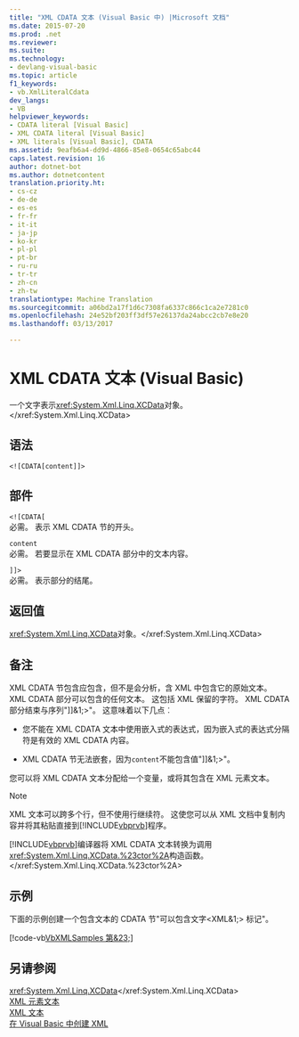 ```yaml
---
title: "XML CDATA 文本 (Visual Basic 中) |Microsoft 文档"
ms.date: 2015-07-20
ms.prod: .net
ms.reviewer: 
ms.suite: 
ms.technology:
- devlang-visual-basic
ms.topic: article
f1_keywords:
- vb.XmlLiteralCdata
dev_langs:
- VB
helpviewer_keywords:
- CDATA literal [Visual Basic]
- XML CDATA literal [Visual Basic]
- XML literals [Visual Basic], CDATA
ms.assetid: 9eafb6a4-dd9d-4866-85e8-0654c65abc44
caps.latest.revision: 16
author: dotnet-bot
ms.author: dotnetcontent
translation.priority.ht:
- cs-cz
- de-de
- es-es
- fr-fr
- it-it
- ja-jp
- ko-kr
- pl-pl
- pt-br
- ru-ru
- tr-tr
- zh-cn
- zh-tw
translationtype: Machine Translation
ms.sourcegitcommit: a06bd2a17f1d6c7308fa6337c866c1ca2e7281c0
ms.openlocfilehash: 24e52bf203ff3df57e26137da24abcc2cb7e8e20
ms.lasthandoff: 03/13/2017

---
```

# <a name="xml-cdata-literal-visual-basic"></a>XML CDATA 文本 (Visual Basic)
一个文字表示<xref:System.Xml.Linq.XCData>对象。</xref:System.Xml.Linq.XCData>  
  
## <a name="syntax"></a>语法  
  
```  
<![CDATA[content]]>  
```  
  
## <a name="parts"></a>部件  
 `<![CDATA[`  
 必需。 表示 XML CDATA 节的开头。  
  
 `content`  
 必需。 若要显示在 XML CDATA 部分中的文本内容。  
  
 `]]>`  
 必需。 表示部分的结尾。  
  
## <a name="return-value"></a>返回值  
 <xref:System.Xml.Linq.XCData>对象。</xref:System.Xml.Linq.XCData>  
  
## <a name="remarks"></a>备注  
 XML CDATA 节包含应包含，但不是会分析，含 XML 中包含它的原始文本。 XML CDATA 部分可以包含的任何文本。 这包括 XML 保留的字符。 XML CDATA 部分结束与序列"]]&1;>"。 这意味着以下几点︰  
  
-   您不能在 XML CDATA 文本中使用嵌入式的表达式，因为嵌入式的表达式分隔符是有效的 XML CDATA 内容。  
  
-   XML CDATA 节无法嵌套，因为`content`不能包含值"]]&1;>"。  
  
 您可以将 XML CDATA 文本分配给一个变量，或将其包含在 XML 元素文本。  
  
> [!NOTE]
>  XML 文本可以跨多个行，但不使用行继续符。 这使您可以从 XML 文档中复制内容并将其粘贴直接到[!INCLUDE[vbprvb](../../../csharp/programming-guide/concepts/linq/includes/vbprvb_md.md)]程序。  
  
 [!INCLUDE[vbprvb](../../../csharp/programming-guide/concepts/linq/includes/vbprvb_md.md)]编译器将 XML CDATA 文本转换为调用<xref:System.Xml.Linq.XCData.%23ctor%2A>构造函数。</xref:System.Xml.Linq.XCData.%23ctor%2A>  
  
## <a name="example"></a>示例  
 下面的示例创建一个包含文本的 CDATA 节"可以包含文字\<XML&1;> 标记"。  
  
 [!code-vb[VbXMLSamples 第&23;](../../../visual-basic/language-reference/operators/codesnippet/VisualBasic/xml-cdata-literal_1.vb)]  
  
## <a name="see-also"></a>另请参阅  
 <xref:System.Xml.Linq.XCData></xref:System.Xml.Linq.XCData>   
 [XML 元素文本](../../../visual-basic/language-reference/xml-literals/xml-element-literal.md)   
 [XML 文本](../../../visual-basic/language-reference/xml-literals/index.md)   
 [在 Visual Basic 中创建 XML](../../../visual-basic/programming-guide/language-features/xml/creating-xml.md)
